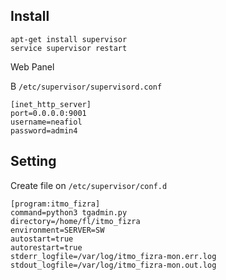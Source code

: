 Install
---

```
apt-get install supervisor
service supervisor restart
```

Web Panel

В `/etc/supervisor/supervisord.conf`

```
[inet_http_server]
port=0.0.0.0:9001
username=neafiol
password=admin4
```

Setting
---
Create file on `/etc/supervisor/conf.d`

```
[program:itmo_fizra]
command=python3 tgadmin.py
directory=/home/fl/itmo_fizra
environment=SERVER=SW
autostart=true
autorestart=true
stderr_logfile=/var/log/itmo_fizra-mon.err.log
stdout_logfile=/var/log/itmo_fizra-mon.out.log
```